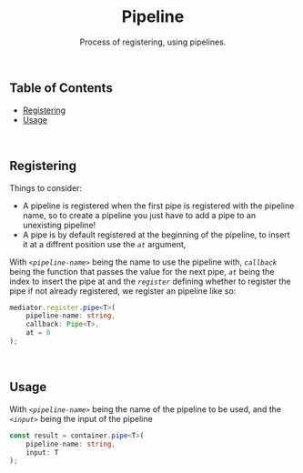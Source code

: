 <h1 align="center">
   <b>
        Pipeline
    </b>
</h1>

<p align="center">Process of registering, using pipelines.</p>
<br />

## Table of Contents

- [Registering](#registering)
- [Usage](#usage)

<br />

## Registering

Things to consider:

- A pipeline is registered when the first pipe is registered with the pipeline name, so to create a pipeline you just have to add a pipe to an unexisting pipeline!
- A pipe is by default registered at the beginning of the pipeline, to insert it at a diffrent position use the _`at`_ argument,

With _`<pipeline-name>`_ being the name to use the pipeline with, _`callback`_ being the function that passes the value for the next pipe, _`at`_ being the index to insert the pipe at and the _`register`_ defining whether to register the pipe if not already registered, we register an pipeline like so:

```ts
mediator.register.pipe<T>(
    pipeline-name: string,
    callback: Pipe<T>,
    at = 0
);
```

<br />

## Usage

With _`<pipeline-name>`_ being the name of the pipeline to be used, and the _`<input>`_ being the input of the pipeline

```ts
const result = container.pipe<T>(
    pipeline-name: string,
    input: T
);
```

<br />
